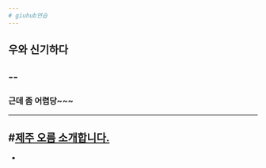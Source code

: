 ```yaml
---
# giuhub연습
---
```


## 우와 신기하다
--
-
### 근데 좀 어렵당~~~
---
#[제주 오름 소개합니다.](https://www.youtube.com/watch?v=Ks9lct119CE)
-
-

